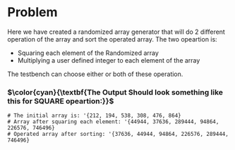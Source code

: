 # Problem

Here we have created a randomized array generator that will do 2 different operation of the array and sort the operated array. The two opeartion is:

* Squaring each element of the Randomized array
* Multiplying a user defined integer to each element of the array

The testbench can choose either or both of these operation.

### $\color{cyan}{\textbf{The Output Should look something like this for SQUARE opeartion:}}$
```
# The initial array is: '{212, 194, 538, 308, 476, 864}
# Array after squaring each element: '{44944, 37636, 289444, 94864, 226576, 746496}
# Operated array after sorting: '{37636, 44944, 94864, 226576, 289444, 746496}
```
